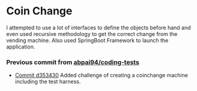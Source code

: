 # Coin Change

I attempted to use a lot of interfaces to define the objects before hand and even used recursive methodology to get the correct change from the vending machine. Also used SpringBoot Framework to launch the application.

### Previous commit from [abpai94/coding-tests](https://github.com/abpai94/coding-tests)
* [Commit d353430](https://github.com/abpai94/coding-tests/commit/d353430dd4d17610bd5fed8352912a868e5de400) Added <insert company name> challenge of creating a coinchange machine including the test harness.

